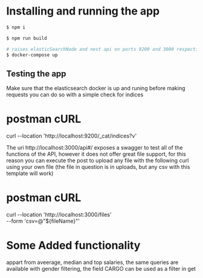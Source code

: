 # Installing and running the app

```bash
$ npm i

$ npm run build

# raises elasticSearchNode and nest api on ports 9200 and 3000 respectively
$ docker-compose up

```

## Testing the app

Make sure that the elasticsearch docker is up and runing before making requests
you can do so with a simple check for indices

# postman cURL
curl --location 'http://localhost:9200/_cat/indices?v'

The uri http://localhost:3000/api#/ exposes a swagger to test all of the functions of the API,
however it does not offer great file support, for this reason you can execute the post to 
upload any file with the following curl using your own file (the file in question is in uploads, 
but any csv with this template will work)

# postman cURL
curl --location 'http://localhost:3000/files' \
--form 'csv=@"${fileName}"'

# Some Added functionality
appart from aveerage, median and top salaries, the same queries are available with gender filtering,
the field CARGO can be used as a filter in get
